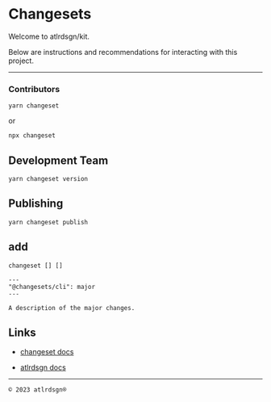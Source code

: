 # Changesets

Welcome to atlrdsgn/kit.

Below are instructions and recommendations for interacting with this project.

---

### Contributors

```
yarn changeset
```

or

```
npx changeset
```

## Development Team

```
yarn changeset version
```

## Publishing

```
yarn changeset publish
```

## add

```
changeset [] []
```

```
---
"@changesets/cli": major
---

A description of the major changes.
```


## Links

- [changeset docs](https://github.com/changesets/changesets)

- [atlrdsgn docs](https://github.com/changesets/changesets/blob/main/docs/common-questions.md)

---

`© 2023 atlrdsgn®`
